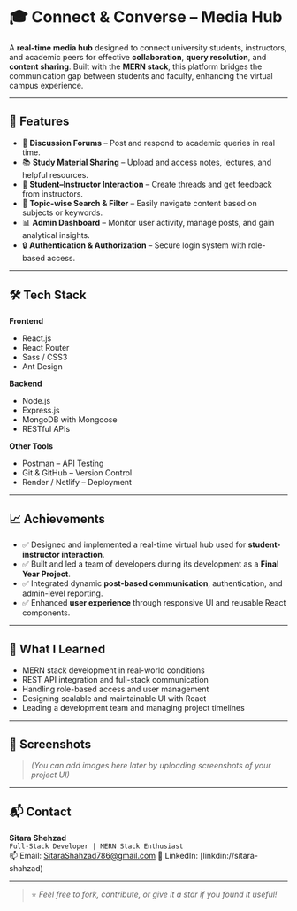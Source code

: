 # 🎓 Connect & Converse – Media Hub

A **real-time media hub** designed to connect university students, instructors, and academic peers for effective **collaboration**, **query resolution**, and **content sharing**. Built with the **MERN stack**, this platform bridges the communication gap between students and faculty, enhancing the virtual campus experience.

---

## 🚀 Features

- 💬 **Discussion Forums** – Post and respond to academic queries in real time.
- 📚 **Study Material Sharing** – Upload and access notes, lectures, and helpful resources.
- 👥 **Student–Instructor Interaction** – Create threads and get feedback from instructors.
- 🧠 **Topic-wise Search & Filter** – Easily navigate content based on subjects or keywords.
- 📊 **Admin Dashboard** – Monitor user activity, manage posts, and gain analytical insights.
- 🔒 **Authentication & Authorization** – Secure login system with role-based access.

---

## 🛠️ Tech Stack

**Frontend**  
- React.js  
- React Router  
- Sass / CSS3  
- Ant Design  

**Backend**  
- Node.js  
- Express.js  
- MongoDB with Mongoose  
- RESTful APIs  

**Other Tools**  
- Postman – API Testing  
- Git & GitHub – Version Control  
- Render / Netlify – Deployment  

---

## 📈 Achievements

- ✅ Designed and implemented a real-time virtual hub used for **student-instructor interaction**.
- ✅ Built and led a team of developers during its development as a **Final Year Project**.
- ✅ Integrated dynamic **post-based communication**, authentication, and admin-level reporting.
- ✅ Enhanced **user experience** through responsive UI and reusable React components.

---

## 🧠 What I Learned

- MERN stack development in real-world conditions  
- REST API integration and full-stack communication  
- Handling role-based access and user management  
- Designing scalable and maintainable UI with React  
- Leading a development team and managing project timelines

---

## 📸 Screenshots

> *(You can add images here later by uploading screenshots of your project UI)*

---

## 📬 Contact

**Sitara Shehzad**  
`Full-Stack Developer | MERN Stack Enthusiast`  
📫 Email: SitaraShahzad786@gmail.com 
🔗 LinkedIn: [linkdin://sitara-shahzad)  

---

> ⭐ *Feel free to fork, contribute, or give it a star if you found it useful!*  

